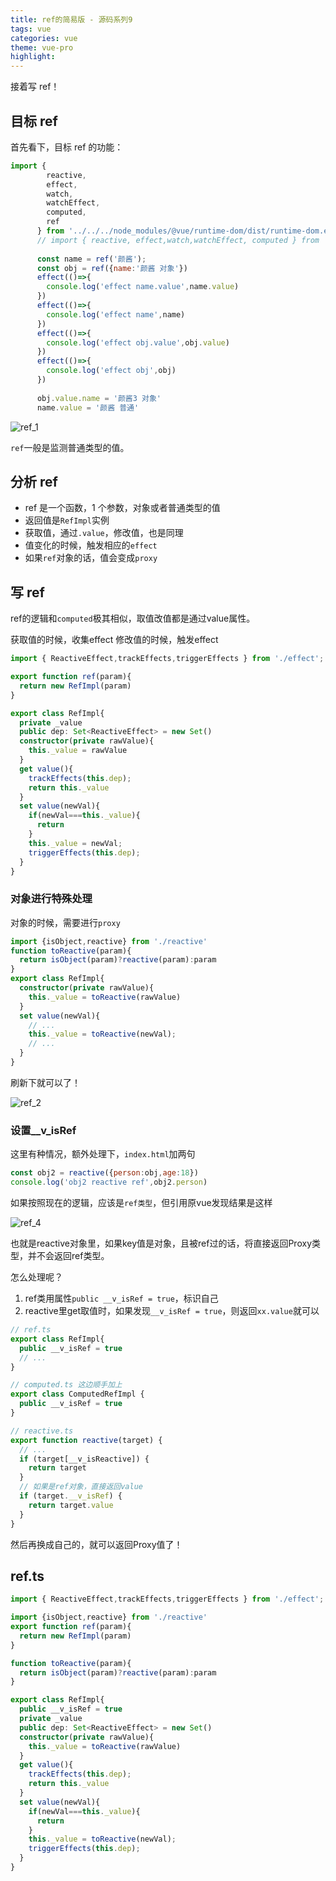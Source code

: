 ```yaml
---
title: ref的简易版 - 源码系列9
tags: vue
categories: vue
theme: vue-pro
highlight:
---
```


接着写 ref！

## 目标 ref

首先看下，目标 ref 的功能：

```js
import {
        reactive,
        effect,
        watch,
        watchEffect,
        computed,
        ref
      } from '../../../node_modules/@vue/runtime-dom/dist/runtime-dom.esm-browser.js';
      // import { reactive, effect,watch,watchEffect, computed } from './reactivity.js';
      
      const name = ref('颜酱');
      const obj = ref({name:'颜酱 对象'})
      effect(()=>{
        console.log('effect name.value',name.value)
      })
      effect(()=>{
        console.log('effect name',name)
      })
      effect(()=>{
        console.log('effect obj.value',obj.value)
      })
      effect(()=>{
        console.log('effect obj',obj)
      })
      
      obj.value.name = '颜酱3 对象'
      name.value = '颜酱 普通'

```
![ref_1](https://blog-huahua.oss-cn-beijing.aliyuncs.com/blog/code/ref_1.png)

`ref`一般是监测普通类型的值。

## 分析 ref

*  ref 是一个函数，1 个参数，对象或者普通类型的值
*  返回值是`RefImpl`实例
*  获取值，通过`.value`，修改值，也是同理
*  值变化的时候，触发相应的`effect`
*  如果`ref`对象的话，值会变成`proxy`



## 写 ref

ref的逻辑和`computed`极其相似，取值改值都是通过value属性。

获取值的时候，收集effect
修改值的时候，触发effect

```ts
import { ReactiveEffect,trackEffects,triggerEffects } from './effect';

export function ref(param){
  return new RefImpl(param)
}

export class RefImpl{
  private _value
  public dep: Set<ReactiveEffect> = new Set()
  constructor(private rawValue){
    this._value = rawValue
  }
  get value(){
    trackEffects(this.dep);
    return this._value
  }
  set value(newVal){
    if(newVal===this._value){
      return
    }
    this._value = newVal;
    triggerEffects(this.dep);
  }
}
```

### 对象进行特殊处理

对象的时候，需要进行`proxy`

```ts
import {isObject,reactive} from './reactive'
function toReactive(param){
  return isObject(param)?reactive(param):param
}
export class RefImpl{
  constructor(private rawValue){
    this._value = toReactive(rawValue)
  }
  set value(newVal){
    // ...
    this._value = toReactive(newVal);
    // ...
  }
}
```

刷新下就可以了！

![ref_2](https://blog-huahua.oss-cn-beijing.aliyuncs.com/blog/code/ref_2.png)


### 设置__v_isRef

这里有种情况，额外处理下，`index.html`加两句

```js
const obj2 = reactive({person:obj,age:18})
console.log('obj2 reactive ref',obj2.person)
```
如果按照现在的逻辑，应该是`ref类型`，但引用原vue发现结果是这样

![ref_4](https://blog-huahua.oss-cn-beijing.aliyuncs.com/blog/code/ref_4.png)

也就是reactive对象里，如果key值是对象，且被ref过的话，将直接返回Proxy类型，并不会返回ref类型。

怎么处理呢？

1. ref类用属性`public __v_isRef = true`，标识自己
2. reactive里get取值时，如果发现`__v_isRef = true`，则返回`xx.value`就可以

```ts
// ref.ts
export class RefImpl{
  public __v_isRef = true
  // ...
}

// computed.ts 这边顺手加上
export class ComputedRefImpl {
  public __v_isRef = true
}

// reactive.ts
export function reactive(target) {
  // ...
  if (target[__v_isReactive]) {
    return target
  }
  // 如果是ref对象，直接返回value
  if (target.__v_isRef) {
    return target.value
  }
}
```
然后再换成自己的，就可以返回Proxy值了！

## ref.ts

```ts
import { ReactiveEffect,trackEffects,triggerEffects } from './effect';

import {isObject,reactive} from './reactive'
export function ref(param){
  return new RefImpl(param)
}

function toReactive(param){
  return isObject(param)?reactive(param):param
}

export class RefImpl{
  public __v_isRef = true
  private _value
  public dep: Set<ReactiveEffect> = new Set()
  constructor(private rawValue){
    this._value = toReactive(rawValue)
  }
  get value(){
    trackEffects(this.dep);
    return this._value
  }
  set value(newVal){
    if(newVal===this._value){
      return
    }
    this._value = toReactive(newVal);
    triggerEffects(this.dep);
  }
}
```
